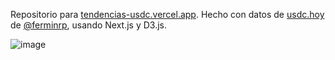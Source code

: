 Repositorio para [tendencias-usdc.vercel.app](https://tendencias-usdc.vercel.app). Hecho con datos de [usdc.hoy](https://usdc.hoy) de [@ferminrp](https://twitter.com/ferminrp), usando Next.js y D3.js.

![image](https://github.com/martingallardo23/tendencias-usdc/assets/69550249/5245b882-950d-4eb9-b311-a0e99e5cd817)

